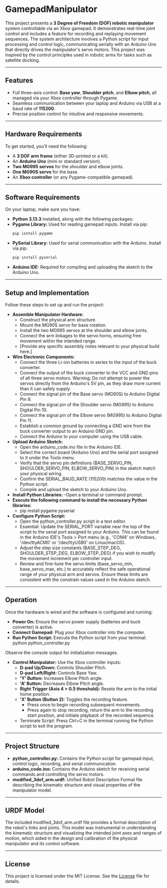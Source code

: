 # GamepadManipulator

This project presents a **3 Degree of Freedom (DOF) robotic manipulator** system controllable via an Xbox gamepad. It demonstrates real-time joint control and includes a feature for recording and replaying movement sequences. The system architecture involves a Python script for input processing and control logic, communicating serially with an Arduino Uno that directly drives the manipulator's servo motors. This project was inspired by the control principles used in robotic arms for tasks such as satellite docking.

---

## Features
- Full three-axis control: **Base yaw**, **Shoulder pitch**, and **Elbow pitch**, all managed via your Xbox controller through Pygame.
- Seamless communication between your laptop and Arduino via USB at a baud rate of **115200**.
- Precise position control for intuitive and responsive movements.

---

## Hardware Requirements
To get started, you’ll need the following:
- A **3 DOF arm frame** (either 3D-printed or a kit).
- An **Arduino Uno** (mini or standard version).
- **Two MG995 servos** for the shoulder and elbow joints.
- **One MG90S servo** for the base.
- An **Xbox controller** (or any Pygame-compatible gamepad).

---

## Software Requirements
On your laptop, make sure you have:
- **Python 3.13.3** installed, along with the following packages:
- **Pygame Library:** Used for reading gamepad inputs. Install via pip:
  ```bash
  pip isntall pygame
  ```
- **PySerial Library:** Used for serial communication with the Arduino. Install via pip:
  ```bash
  pip install pyserial
  ```
- **Arduino IDE:** Required for compiling and uploading the sketch to the Arduino Uno.

---

## Setup and Implementation
Follow these steps to set up and run the project:
- **Assemble Manipulator Hardware:**
     - Construct the physical arm structure.
     - Mount the MG90S servo for base rotation.
     - Install the two MG995 servos at the shoulder and elbow joints.
     - Connect the arm linkages to the servo horns, ensuring free movement within the intended range.
     - [Provide any specific assembly notes relevant to your physical build here.]
 - **Wire Electronic Components:**
   - Connect the three Li-ion batteries in series to the input of the buck converter.
   - Connect the output of the buck converter to the VCC and GND pins of all three servo motors. Warning: Do not attempt to power the servos directly from the Arduino's 5V pin, as they draw more current than it can safely supply.
   - Connect the signal pin of the Base servo (MG90S) to Arduino Digital Pin 9.
   - Connect the signal pin of the Shoulder servo (MG995) to Arduino Digital Pin 10.
   - Connect the signal pin of the Elbow servo (MG995) to Arduino Digital Pin 11.
   - Establish a common ground by connecting a GND wire from the buck converter output to an Arduino GND pin.
   - Connect the Arduino to your computer using the USB cable.
 - **Upload Arduino Sketch:**
   - Open the arduino_code.ino file in the Arduino IDE.
   - Select the correct board (Arduino Uno) and the serial port assigned to it under the Tools menu.
   - Verify that the servo pin definitions (BASE_SERVO_PIN, SHOULDER_SERVO_PIN, ELBOW_SERVO_PIN) in the sketch match your physical wiring.
   - Confirm the SERIAL_BAUD_RATE (115200) matches the value in the Python script.
   - Compile and upload the sketch to your Arduino Uno.
 - **Install Python Libraries:**
   -Open a terminal or command prompt.
 - **Execute the following command to install the necessary Python libraries:**
   - pip install pygame pyserial
 - **Configure Python Script:**
   - Open the python_controller.py script in a text editor.
   - Essential: Update the SERIAL_PORT variable near the top of the script to the serial port assigned to your Arduino. This can be found in the Arduino IDE's Tools > Port menu (e.g., 'COM4' on Windows, '/dev/ttyACM0' or '/dev/ttyUSB0' on Linux/macOS).
   - Adjust the step size constants (BASE_STEP_DEG, SHOULDER_STEP_DEG, ELBOW_STEP_DEG) if you wish to modify the movement increment per controller input.
   - Review and fine-tune the servo limits (base_servo_min, base_servo_max, etc.) to accurately reflect the safe operational range of your physical arm and servos. Ensure these limits are consistent with the constrain values used in the Arduino sketch.

---

## Operation
Once the hardware is wired and the software is configured and running:
 - **Power On:** Ensure the servo power supply (batteries and buck converter) is active.
 - **Connect Gamepad:** Plug your Xbox controller into the computer.
 - **Run Python Script:** Execute the Python script from your terminal:
python python_controller.py

Observe the console output for initialization messages.
 - **Control Manipulator:** Use the Xbox controller inputs:
   - **D-pad Up/Down:** Controls Shoulder Pitch.
   - **D-pad Left/Right:** Controls Base Yaw.
   - **'Y' Button:** Increases Elbow Pitch angle.
   - **'A' Button:** Decreases Elbow Pitch angle.
   - **Right Trigger (Axis 4 > 0.5 threshold):** Resets the arm to the initial home position.
   - **'X' Button (Button 2):** Toggles the recording feature.
     - Press once to begin recording subsequent movements.
     - Press again to stop recording, return the arm to the recording start position, and initiate playback of the recorded sequence.
   - Terminate Script: Press Ctrl+C in the terminal running the Python script to exit the program.

  ---

## Project Structure
 - **python_controller.py:** Contains the Python script for gamepad input, control logic, recording, and serial communication.
 - **arduino_code.ino:** Contains the Arduino sketch for receiving serial commands and controlling the servo motors.
 - **modified_3dof_arm.urdf:** Unified Robot Description Format file describing the kinematic structure and visual properties of the manipulator model.

---

## URDF Model
The included modified_3dof_arm.urdf file provides a formal description of the robot's links and joints. This model was instrumental in understanding the kinematic structure and visualizing the intended joint axes and ranges of motion, which aided in the design and calibration of the physical manipulator and its control software.

---

## License
This project is licensed under the MIT License. See the [License](LICENSE.md) file for details.
